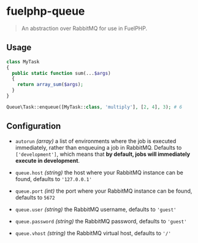 # fuelphp-queue

> An abstraction over RabbitMQ for use in FuelPHP.

## Usage

```php
class MyTask
{
  public static function sum(...$args)
  {
    return array_sum($args);
  }
}

Queue\Task::enqueue([MyTask::class, 'multiply'], [2, 4], 3); # 6
```

## Configuration

* `autorun` _(array)_ a list of environments where the job is executed immediately, rather
  than enqueuing a job in RabbitMQ. Defaults to `['development']`, which means that
  **by default, jobs will immediately execute in development**.

* `queue.host` _(string)_ the host where your RabbitMQ instance can be found, defaults to `'127.0.0.1'`
* `queue.port` _(int)_ the port where your RabbitMQ instance can be found, defaults to `5672`
* `queue.user` _(string)_ the RabbitMQ username, defaults to `'guest'`
* `queue.password` _(string)_ the RabbitMQ password, defaults to `'guest'`
* `queue.vhost` _(string)_ the RabbitMQ virtual host, defaults to `'/'`
